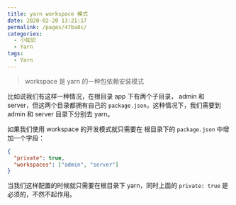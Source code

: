 ```yaml
---
title: yarn workspace 模式
date: 2020-02-20 13:21:17
permalink: /pages/47ba8c/
categories:
  - 小知识
  - Yarn
tags:
  - Yarn
---
```


> workspace 是 yarn 的一种包依赖安装模式

比如说我们有这样一种情况，在根目录 app 下有两个子目录， admin 和 server，但这两个目录都拥有自己的 `package.json`，这种情况下，我们需要到 admin 和 server 目录下分别去 yarn。

如果我们使用 workspace 的开发模式就只需要在 根目录下的 `package.json` 中增加一个字段：

```json
{
  "private": true,
  "workspaces": ["admin", "server"]
}
```

当我们这样配置的时候就只需要在根目录下 yarn，同时上面的 `private: true` 是必须的，不然不起作用。
